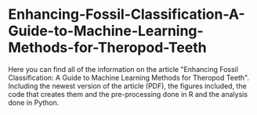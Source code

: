 # Enhancing-Fossil-Classification-A-Guide-to-Machine-Learning-Methods-for-Theropod-Teeth
Here you can find all of the information on the article "Enhancing Fossil Classification: A Guide to Machine Learning Methods for Theropod Teeth". Including the newest version of the article (PDF), the figures included, the code that creates them and the pre-processing done in R and the analysis done in Python.
